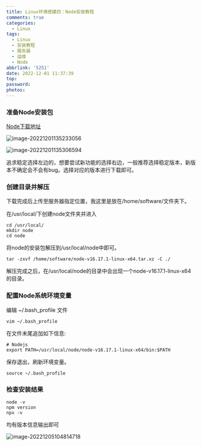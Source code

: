```yaml
---
title: Linux环境搭建四：Node安装教程
comments: true
categories:
  - Linux
tags:
  - Linux
  - 安装教程
  - 服务器
  - 运维
  - Node
abbrlink: '5251'
date: 2022-12-01 11:37:39
top:
password:
photos:
---
```


### 准备Node安装包

[Node下载地址](https://nodejs.org/en/)

![image-20221201135233056](https://flowerunbeaten-blog-images.oss-cn-chengdu.aliyuncs.com/images/202212011352221.png)


<!-- more-->

![image-20221201135306594](https://flowerunbeaten-blog-images.oss-cn-chengdu.aliyuncs.com/images/202212011353704.png)

追求稳定选择左边的，想要尝试新功能的选择右边，一般推荐选择稳定版本，新版本不确定会不会有bug。选择对应的版本进行下载即可。

### 创建目录并解压

下载完成后上传至服务器指定位置，我这里是放在/home/software/文件夹下。

在/usr/local/下创建node文件夹并进入

```
cd /usr/local/
mkdir node
cd node
```

将node的安装包解压到/usr/local/node中即可。

```
tar -zxvf /home/software/node-v16.17.1-linux-x64.tar.xz -C ./
```

解压完成之后，在/usr/local/node的目录中会出现一个node-v16.17.1-linux-x64的目录。

### 配置Node系统环境变量

编辑 ~/.bash_profile ⽂件

```
vim ~/.bash_profile
```

在⽂件末尾追加如下信息:

```
# Nodejs
export PATH=/usr/local/node/node-v16.17.1-linux-x64/bin:$PATH
```

保存退出，刷新环境变量。

```、
source ~/.bash_profile
```

### 检查安装结果

```
node -v
npm version
npx -v
```

均有版本信息输出即可

![image-20221205104814718](https://flowerunbeaten-blog-images.oss-cn-chengdu.aliyuncs.com/images/202212051048798.png)